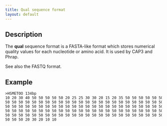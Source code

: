 ```yaml
---
title: Qual sequence format
layout: default
---
```


Description
-----------

The **qual** sequence format is a FASTA-like format which stores numerical quality values for each nucleotide or amino acid. It is used by CAP3 and Phrap.

See also the FASTQ format.

Example
-------

```
>HSMETOO 134bp
10 20 30 40 50 50 50 50 50 20 25 25 30 30 20 15 20 35 50 50 50 50 50 50 
50 50 50 50 50 50 50 50 50 50 50 50 50 50 50 50 50 50 50 50 50 50 50 50 
50 50 50 50 50 50 50 50 50 50 50 50 50 50 50 50 50 50 50 50 50 50 50 50 
50 50 50 50 50 50 50 50 50 50 50 50 50 50 50 50 50 50 50 50 50 50 50 50 
50 50 50 50 50 50 50 50 50 50 50 50 50 50 50 50 50 50 50 50 50 50 50 50 
50 50 50 20 30 20 10 10

```

